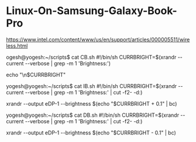 # Linux-On-Samsung-Galaxy-Book-Pro


https://www.intel.com/content/www/us/en/support/articles/000005511/wireless.html

ogesh@yogesh:~/scripts$ cat CB.sh 
#!/bin/sh
CURRBRIGHT=$(xrandr --current --verbose | grep -m 1 'Brightness:')

echo "\n$CURRBRIGHT"

yogesh@yogesh:~/scripts$ cat IB.sh 
#!/bin/sh
CURRBRIGHT=$(xrandr --current --verbose | grep -m 1 'Brightness:' | cut -f2- -d:)

xrandr --output eDP-1 --brightness $(echo "$CURRBRIGHT + 0.1" | bc)


yogesh@yogesh:~/scripts$ cat DB.sh 
#!/bin/sh
CURRBRIGHT=$(xrandr --current --verbose | grep -m 1 'Brightness:' | cut -f2- -d:)

xrandr --output eDP-1 --brightness $(echo "$CURRBRIGHT - 0.1" | bc)
